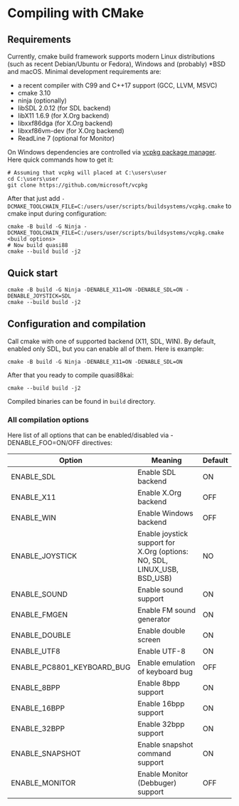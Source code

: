 # Compiling with CMake

## Requirements

Currently, cmake build framework supports modern Linux distributions (such as recent Debian/Ubuntu or Fedora), Windows
and (probably) *BSD and macOS. Minimal development requirements are:

* a recent compiler with C99 and C++17 support (GCC, LLVM, MSVC)
* cmake 3.10
* ninja (optionally)
* libSDL 2.0.12 (for SDL backend)
* libX11 1.6.9 (for X.Org backend)
* libxxf86dga (for X.Org backend)
* libxxf86vm-dev (for X.Org backend)
* ReadLine 7 (optional for Monitor)

On Windows dependencies are controlled via [vcpkg package manager](https://vcpkg.io/). Here quick commands how to get
it:

```
# Assuming that vcpkg will placed at C:\users\user
cd C:\users\user
git clone https://github.com/microsoft/vcpkg
```

After that just add `-DCMAKE_TOOLCHAIN_FILE=C:/users/user/scripts/buildsystems/vcpkg.cmake` to cmake input during
configuration: 

```
cmake -B build -G Ninja -DCMAKE_TOOLCHAIN_FILE=C:/users/user/scripts/buildsystems/vcpkg.cmake <build options>
# Now build quasi88
cmake --build build -j2
```

## Quick start

```
cmake -B build -G Ninja -DENABLE_X11=ON -DENABLE_SDL=ON -DENABLE_JOYSTICK=SDL
cmake --build build -j2
```

## Configuration and compilation

Call cmake with one of supported backend (X11, SDL, WIN). By default, enabled only SDL, but you can enable all of
them. Here is example:

```
cmake -B build -G Ninja -DENABLE_X11=ON -DENABLE_SDL=ON
```

After that you ready to compile quasi88kai:

```
cmake --build build -j2
```

Compiled binaries can be found in `build` directory.

### All compilation options

Here list of all options that can be enabled/disabled via -DENABLE_FOO=ON/OFF directives:

| Option                     | Meaning                           | Default |
|----------------------------|-----------------------------------|---------|
| ENABLE_SDL                 | Enable SDL backend                | ON      |
| ENABLE_X11                 | Enable X.Org backend              | OFF     |
| ENABLE_WIN                 | Enable Windows backend            | OFF     |
| ENABLE_JOYSTICK            | Enable joystick support for X.Org (options: NO, SDL, LINUX_USB, BSD_USB) | NO      |
| ENABLE_SOUND               | Enable sound support              | ON      |
| ENABLE_FMGEN               | Enable FM sound generator         | ON      |
| ENABLE_DOUBLE              | Enable double screen              | ON      |
| ENABLE_UTF8                | Enable UTF-8                      | ON      |
| ENABLE_PC8801_KEYBOARD_BUG | Enable emulation of keyboard bug  | OFF     |
| ENABLE_8BPP                | Enable 8bpp support               | ON      |
| ENABLE_16BPP               | Enable 16bpp support              | ON      |
| ENABLE_32BPP               | Enable 32bpp support              | ON      |
| ENABLE_SNAPSHOT            | Enable snapshot command support   | ON      |
| ENABLE_MONITOR             | Enable Monitor (Debbuger) support | OFF     |
